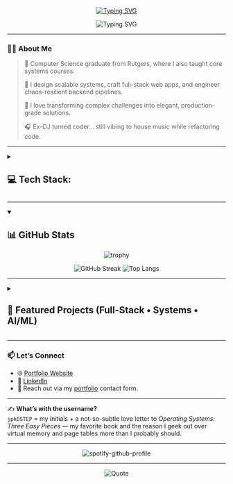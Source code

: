 <!-- Profile README for Jay Kania -->

<p align="center"> 
  <a href="https://jaykania.com">
    <img src="https://readme-typing-svg.demolab.com?font=JetBrains+Mono&duration=700&pause=1500&color=FF9F1C&size=32&repeat=false&center=true&lines=Hi%2C+I'm+Jay+%F0%9F%91%8B" alt="Typing SVG" />
  </a>
</p>


<p align="center"> 
  <a>
    <img src="https://readme-typing-svg.demolab.com?font=JetBrains+Mono&duration=2500&pause=1500&color=7DCFFF&width=700&height=45&size=24&center=true&lines=Full-stack+Engineer;Systems+Engineer;Ex-Rutgers+CS+Instructor;Builder+of+AI-powered+apps+%26+tools;Cloud-native+developer+on+GCP+%2F+AWS;Creative+coder+with+a+sense+of+humor;Always+learning%2C+always+shipping" alt="Typing SVG" />
  </a>
</p>

---

### 🧑‍💻 About Me

> 🧠 Computer Science graduate from Rutgers, where I also taught core systems courses.
> 
> 🔧 I design scalable systems, craft full-stack web apps, and engineer chaos-resilient backend pipelines.
> 
> 💬 I love transforming complex challenges into elegant, production-grade solutions.
> 
> 🎧 Ex-DJ turned coder... still vibing to house music while refactoring code.

---

<details close> 
  <summary><h2>💻 Tech Stack:</h2></summary>

#### 🧠 Languages

![C](https://img.shields.io/badge/c-%2300599C.svg?style=for-the-badge&logo=c&logoColor=white)
![C++](https://img.shields.io/badge/c++-%2300599C.svg?style=for-the-badge&logo=c%2B%2B&logoColor=white)
![JavaScript](https://img.shields.io/badge/javascript-%23323330.svg?style=for-the-badge&logo=javascript&logoColor=%23F7DF1E)
![TypeScript](https://img.shields.io/badge/typescript-%23007ACC.svg?style=for-the-badge&logo=typescript&logoColor=white)
![Python](https://img.shields.io/badge/python-3670A0?style=for-the-badge&logo=python&logoColor=ffdd54)

#### 🎨 Frontend Development

![HTML5](https://img.shields.io/badge/html5-%23E34F26.svg?style=for-the-badge&logo=html5&logoColor=white)
![CSS3](https://img.shields.io/badge/css3-%231572B6.svg?style=for-the-badge&logo=css3&logoColor=white)
![Angular](https://img.shields.io/badge/angular-%23DD0031.svg?style=for-the-badge&logo=angular&logoColor=white)
![React](https://img.shields.io/badge/react-%2320232a.svg?style=for-the-badge&logo=react&logoColor=%2361DAFB)
![NextJS](https://img.shields.io/badge/Next-black?style=for-the-badge&logo=next.js&logoColor=white)
![RxJS](https://img.shields.io/badge/rxjs-%23B7178C.svg?style=for-the-badge&logo=reactivex&logoColor=white)
![TailwindCSS](https://img.shields.io/badge/tailwind%20css-%2338B2AC.svg?style=for-the-badge&logo=tailwind-css&logoColor=white)
![PrimeNG](https://img.shields.io/badge/primeng-%23DD0031.svg?style=for-the-badge&logo=primeng&logoColor=white)
![Framer](https://img.shields.io/badge/Framer-black?style=for-the-badge&logo=framer&logoColor=blue)

#### 🔧 Backend & API Development

![NodeJS](https://img.shields.io/badge/node.js-6DA55F?style=for-the-badge&logo=node.js&logoColor=white)
![Express.js](https://img.shields.io/badge/express.js-%23404d59.svg?style=for-the-badge&logo=express&logoColor=%2361DAFB)
![NestJS](https://img.shields.io/badge/nestjs-%23E0234E.svg?style=for-the-badge&logo=nestjs&logoColor=white)
![Django](https://img.shields.io/badge/django-%23092E20.svg?style=for-the-badge&logo=django&logoColor=white)
![Flask](https://img.shields.io/badge/flask-%23000.svg?style=for-the-badge&logo=flask&logoColor=white)
![Twilio](https://img.shields.io/badge/Twilio-F22F46?style=for-the-badge&logo=Twilio&logoColor=white)

#### 🧪 Testing & API Tools

![JWT](https://img.shields.io/badge/JWT-black?style=for-the-badge&logo=JSON%20web%20tokens)
![Postman](https://img.shields.io/badge/Postman-FF6C37?style=for-the-badge&logo=postman&logoColor=white)
![Jasmine](https://img.shields.io/badge/jasmine-%238A4182.svg?style=for-the-badge&logo=jasmine&logoColor=white)
![Jest](https://img.shields.io/badge/-jest-%23C21325?style=for-the-badge&logo=jest&logoColor=white)

#### 🗄️ Databases

![Firebase](https://img.shields.io/badge/firebase-a08021?style=for-the-badge&logo=firebase&logoColor=ffcd34)
![MongoDB](https://img.shields.io/badge/MongoDB-%234ea94b.svg?style=for-the-badge&logo=mongodb&logoColor=white)
![Postgres](https://img.shields.io/badge/postgres-%23316192.svg?style=for-the-badge&logo=postgresql&logoColor=white)
![Redis](https://img.shields.io/badge/redis-%23DD0031.svg?style=for-the-badge&logo=redis&logoColor=white)
![MySQL](https://img.shields.io/badge/mysql-4479A1.svg?style=for-the-badge&logo=mysql&logoColor=white)

#### ☁️ Cloud & DevOps

![AWS](https://img.shields.io/badge/AWS-%23FF9900.svg?style=for-the-badge&logo=amazon-aws&logoColor=white)
![Google Cloud](https://img.shields.io/badge/Google%20Cloud-%234285F4.svg?style=for-the-badge&logo=google-cloud&logoColor=white)
![Vercel](https://img.shields.io/badge/vercel-%23000000.svg?style=for-the-badge&logo=vercel&logoColor=white)
![Cloudflare](https://img.shields.io/badge/Cloudflare-F38020?style=for-the-badge&logo=Cloudflare&logoColor=white)
![Firebase](https://img.shields.io/badge/firebase-%23039BE5.svg?style=for-the-badge&logo=firebase)
![Docker](https://img.shields.io/badge/docker-%230db7ed.svg?style=for-the-badge&logo=docker&logoColor=white)
![Nginx](https://img.shields.io/badge/nginx-%23009639.svg?style=for-the-badge&logo=nginx&logoColor=white)

####  Data & ML Libraries

![NumPy](https://img.shields.io/badge/numpy-%23013243.svg?style=for-the-badge&logo=numpy&logoColor=white)
![Pandas](https://img.shields.io/badge/pandas-%23150458.svg?style=for-the-badge&logo=pandas&logoColor=white)
![PyTorch](https://img.shields.io/badge/PyTorch-%23EE4C2C.svg?style=for-the-badge&logo=PyTorch&logoColor=white)
![scikit-learn](https://img.shields.io/badge/scikit--learn-%23F7931E.svg?style=for-the-badge&logo=scikit-learn&logoColor=white)
![TensorFlow](https://img.shields.io/badge/TensorFlow-%23FF6F00.svg?style=for-the-badge&logo=TensorFlow&logoColor=white)

#### 🛠️ Tools & Workflow

![Git](https://img.shields.io/badge/git-%23F05033.svg?style=for-the-badge&logo=git&logoColor=white)
![GitHub](https://img.shields.io/badge/github-%23121011.svg?style=for-the-badge&logo=github&logoColor=white)
![GitLab](https://img.shields.io/badge/gitlab-%23181717.svg?style=for-the-badge&logo=gitlab&logoColor=white)
![Visual Studio Code](https://img.shields.io/badge/Visual%20Studio%20Code-0078d7.svg?style=for-the-badge&logo=visual-studio-code&logoColor=white)
![nVIDIA](https://img.shields.io/badge/cuda-000000.svg?style=for-the-badge&logo=nVIDIA&logoColor=green)

</details>

---

<details open> 
  <summary><h2>📊 GitHub Stats</h2></summary>
  <section align="center">

![trophy](https://github-profile-trophy.vercel.app/?username=jaykania&theme=tokyonight&margin-w=10)
<!-- ![Jay's GitHub Stats](https://github-readme-stats.vercel.app/api?username=jaykania&show_icons=true&theme=tokyonight&hide=contribs&count_private=true) -->
![GitHub Streak](https://github-readme-streak-stats.herokuapp.com/?user=jpkOSTEP&theme=tokyonight)
![Top Langs](https://github-readme-stats.vercel.app/api/top-langs/?username=jpkOSTEP&layout=compact&theme=tokyonight)
</section>
</details>

---

<details close> 
  <summary><h2>🚀 Featured Projects (Full-Stack • Systems • AI/ML)</h2></summary>

| Project | Description | Tech Stack |
|--------|-------------|------------|
| **📋 EHR System** | Full-stack HIPAA-compliant Electronic Health Record platform with role-based access, real-time updates, Twilio alerts, and serverless deployment on GCP. | `Angular`, `Firebase`, `Cloud Run`, `Twilio`, `Node.js`, `Redis`, `Docker` |
| **🎞️ Wrestling Club Website** | Video-centric site with swimlane sorting, smooth transitions, and event promotion. Built for discoverability and user retention. | `Next.js`, `TailwindCSS`, `Framer Motion`, `React`, `TypeScript`, `AWS` |
| **🧠 Program Synthesis with NEAR** | Classified behavior from Caltech’s CalMS21 dataset using interpretable neuro-symbolic programs with hand-crafted DSLs and guided A* search. | `Python`, `PyTorch Lightning`, `Symbolic DSL`, `AI/ML` |
| **📱 AWS Cloud Mobile App** | Mobile app with Flask backend, hosted on AWS EC2, RDS & Redshift. Designed for scalable async queries and low-latency access. | `React Native`, `Flask`, `AWS EC2`, `AWS RDS`, `Redshift`, `REST APIs` |
| **🛡️ Rowhammer Attack on Android** | Simulated Drammer exploit using C++ & Android NDK to expose privilege escalation via DRAM bit flips without root access. | `C++`, `Android NDK`, `Memory Attacks`, `Security`, `Hardware` |
| **🧵 User-Level Thread Scheduler** | POSIX-style thread library with SJF, MLFQ, and Round-Robin policies. Simulates multitasking and priority handling in user space. | `C`, `Linux`, `PThreads` |
| **🧠 AI Bot Detection via Web Traffic** | Flask-based traffic classifier that detects bots using access patterns and server logs. Achieved near-perfect classification. | `Python`, `Flask`, `AI/ML`, `BeautifulSoup` |
| **🎬 Movie Recommendation Engine** | Built a hybrid rec system using content-based filtering, collaborative filtering, and latent factor models. Evaluated with F1, NDCG. | `Python`, `Pandas`, `SVD`, `Scikit-learn`, `TF-IDF`, `ML` |
| **🧰 Filesystem with FUSE** | 512MB Linux user-level filesystem supporting ext-like operations using FUSE. Simulated I/O logic for reads, writes, and metadata. | `C`, `FUSE`, `Linux`, `OS Internals` |
| **🧮 Memory Management Unit (MMU)** | Simulated 2-level paging with TLB and multi-page support to reduce fragmentation. Mimics 4GB virtual memory in modern OS. | `C`, `Linux`, `Paging`, `Memory Management` |
| **🚁 Lone Flyer – Autonomous Drone** | Built a quadcopter with real-time human detection using OpenCV and email alerting system. Runs on Raspberry Pi. | `Python`, `C++`, `OpenCV`, `Django`, `Hardware`, `AI` |
| **🌾 SMS-Controlled Smart Farm** | Designed IoT system to control irrigation via GSM (SIM-900A), bypassing internet dependency for rural farms. | `C++`, `Arduino`, `GSM`, `Embedded Systems`, `IoT` |
| **📊 Stock Trading Strategy Evaluation** | Compared manual vs ML-based trading using technical indicators and ensemble learning. Beat benchmarks by 110% on test data. | `Python`, `MACD`, `Bollinger Bands`, `Ensemble ML`, `Finance` |
| **🏛️ Academic Portal – SNPIT & RC** | Role-based academic dashboard for students, faculty, and admin to manage coursework and communications. | `React`, `Node.js`, `MySQL`, `Bootstrap`, `HTML/CSS` |

> See more at [jaykania.com](https://jaykania.com)
</details>

---

### 📫 Let’s Connect

- 🌐 [Portfolio Website](https://jaykania.com)
- 💼 [LinkedIn](https://linkedin.com/in/jay-kania-0x7)
- 📧 Reach out via my [portfolio](https://jaykania.com) contact form.


---

✍️ **What’s with the username?**  
`jpkOSTEP` = my initials + a not-so-subtle love letter to *Operating Systems: Three Easy Pieces* — my favorite book and the reason I geek out over virtual memory and page tables more than I probably should.


--- 

<section align="center">
  
![spotify-github-profile](https://spotify-github-profile.kittinanx.com/api/view?uid=31ierzzycbcdzde2c6drthpletai&cover_image=true&theme=default&show_offline=false&background_color=121212&interchange=true&bar_color=53b14f&bar_color_cover=true)

</section>

---

<section align="center">
  
![Quote](https://quotes-github-readme.vercel.app/api?type=horizontal&theme=tokyonight)

</section>
